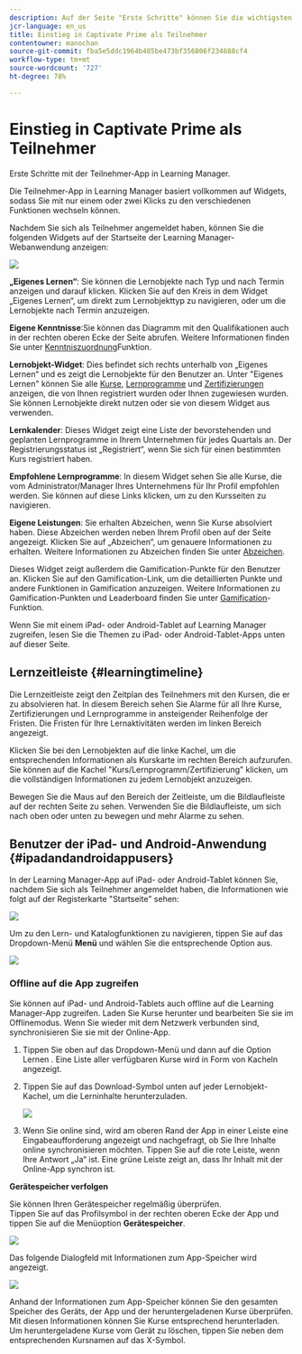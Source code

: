```yaml
---
description: Auf der Seite "Erste Schritte" können Sie die wichtigsten Lernpfade von Adobe Learning Manager durchlaufen.
jcr-language: en_us
title: Einstieg in Captivate Prime als Teilnehmer
contentowner: manochan
source-git-commit: fba5e5ddc1964b485be473bf356806f234688cf4
workflow-type: tm+mt
source-wordcount: '727'
ht-degree: 78%

---
```




# Einstieg in Captivate Prime als Teilnehmer

Erste Schritte mit der Teilnehmer-App in Learning Manager.

Die Teilnehmer-App in Learning Manager basiert vollkommen auf Widgets, sodass Sie mit nur einem oder zwei Klicks zu den verschiedenen Funktionen wechseln können.

Nachdem Sie sich als Teilnehmer angemeldet haben, können Sie die folgenden Widgets auf der Startseite der Learning Manager-Webanwendung anzeigen:

![](assets/l-1.png)

**„Eigenes Lernen“**: Sie können die Lernobjekte nach Typ und nach Termin anzeigen und darauf klicken. Klicken Sie auf den Kreis in dem Widget „Eigenes Lernen“, um direkt zum Lernobjekttyp zu navigieren, oder um die Lernobjekte nach Termin anzuzeigen.

**Eigene Kenntnisse**:Sie können das Diagramm mit den Qualifikationen auch in der rechten oberen Ecke der Seite abrufen. Weitere Informationen finden Sie unter [Kenntniszuordnung](skills-levels.md)Funktion.

**Lernobjekt-Widget**: Dies befindet sich rechts unterhalb von „Eigenes Lernen“ und es zeigt die Lernobjekte für den Benutzer an. Unter &quot;Eigenes Lernen&quot; können Sie alle [Kurse](courses.md), [Lernprogramme](learning-programs.md) und [Zertifizierungen](certifications.md) anzeigen, die von Ihnen registriert wurden oder Ihnen zugewiesen wurden. Sie können Lernobjekte direkt nutzen oder sie von diesem Widget aus verwenden.

**Lernkalender**: Dieses Widget zeigt eine Liste der bevorstehenden und geplanten Lernprogramme in Ihrem Unternehmen für jedes Quartals an. Der Registrierungsstatus ist „Registriert“, wenn Sie sich für einen bestimmten Kurs registriert haben.

**Empfohlene Lernprogramme**: In diesem Widget sehen Sie alle Kurse, die vom Administrator/Manager Ihres Unternehmens für Ihr Profil empfohlen werden. Sie können auf diese Links klicken, um zu den Kursseiten zu navigieren.

**Eigene Leistungen**: Sie erhalten Abzeichen, wenn Sie Kurse absolviert haben. Diese Abzeichen werden neben Ihrem Profil oben auf der Seite angezeigt. Klicken Sie auf „Abzeichen“, um genauere Informationen zu erhalten. Weitere Informationen zu Abzeichen finden Sie unter [Abzeichen](badges.md).

Dieses Widget zeigt außerdem die Gamification-Punkte für den Benutzer an. Klicken Sie auf den Gamification-Link, um die detaillierten Punkte und andere Funktionen in Gamification anzuzeigen. Weitere Informationen zu Gamification-Punkten und Leaderboard finden Sie unter [Gamification](gamification.md)-Funktion.

Wenn Sie mit einem iPad- oder Android-Tablet auf Learning Manager zugreifen, lesen Sie die Themen zu iPad- oder Android-Tablet-Apps unten auf dieser Seite.

## Lernzeitleiste {#learningtimeline}

Die Lernzeitleiste zeigt den Zeitplan des Teilnehmers mit den Kursen, die er zu absolvieren hat. In diesem Bereich sehen Sie Alarme für all Ihre Kurse, Zertifizierungen und Lernprogramme in ansteigender Reihenfolge der Fristen. Die Fristen für Ihre Lernaktivitäten werden im linken Bereich angezeigt.

Klicken Sie bei den Lernobjekten auf die linke Kachel, um die entsprechenden Informationen als Kurskarte im rechten Bereich aufzurufen. Sie können auf die Kachel &quot;Kurs/Lernprogramm/Zertifizierung&quot; klicken, um die vollständigen Informationen zu jedem Lernobjekt anzuzeigen.

Bewegen Sie die Maus auf den Bereich der Zeitleiste, um die Bildlaufleiste auf der rechten Seite zu sehen. Verwenden Sie die Bildlaufleiste, um sich nach oben oder unten zu bewegen und mehr Alarme zu sehen.

## Benutzer der iPad- und Android-Anwendung {#ipadandandroidappusers}

In der Learning Manager-App auf iPad- oder Android-Tablet können Sie, nachdem Sie sich als Teilnehmer angemeldet haben, die Informationen wie folgt auf der Registerkarte &quot;Startseite&quot; sehen:

![](assets/screenshot-2015-08-07-12-24-40-e1439211134842.png)

Um zu den Lern- und Katalogfunktionen zu navigieren, tippen Sie auf das Dropdown-Menü **Menü** und wählen Sie die entsprechende Option aus.

![](assets/menu-ipad.png)

### Offline auf die App zugreifen

Sie können auf iPad- und Android-Tablets auch offline auf die Learning Manager-App zugreifen. Laden Sie Kurse herunter und bearbeiten Sie sie im Offlinemodus. Wenn Sie wieder mit dem Netzwerk verbunden sind, synchronisieren Sie sie mit der Online-App.

1. Tippen Sie oben auf das Dropdown-Menü und dann auf die Option Lernen . Eine Liste aller verfügbaren Kurse wird in Form von Kacheln angezeigt.
1. Tippen Sie auf das Download-Symbol unten auf jeder Lernobjekt-Kachel, um die Lerninhalte herunterzuladen.

   ![](assets/download-ipad.png)

1. Wenn Sie online sind, wird am oberen Rand der App in einer Leiste eine Eingabeaufforderung angezeigt und nachgefragt, ob Sie Ihre Inhalte online synchronisieren möchten. Tippen Sie auf die rote Leiste, wenn Ihre Antwort „Ja“ ist. Eine grüne Leiste zeigt an, dass Ihr Inhalt mit der Online-App synchron ist.

**Gerätespeicher verfolgen**

Sie können Ihren Gerätespeicher regelmäßig überprüfen.\
Tippen Sie auf das Profilsymbol in der rechten oberen Ecke der App und tippen Sie auf die Menüoption **Gerätespeicher**.

![](assets/device-storage-option-ipad.png)

Das folgende Dialogfeld mit Informationen zum App-Speicher wird angezeigt.

![](assets/device-storage-detailed-e1439211162955.png)

Anhand der Informationen zum App-Speicher können Sie den gesamten Speicher des Geräts, der App und der heruntergeladenen Kurse überprüfen. Mit diesen Informationen können Sie Kurse entsprechend herunterladen. Um heruntergeladene Kurse vom Gerät zu löschen, tippen Sie neben dem entsprechenden Kursnamen auf das X-Symbol.
